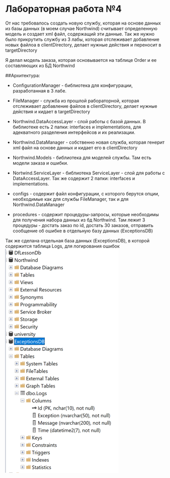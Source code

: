 # Лабораторная работа №4

От нас требовалось создать новую службу, которая на основе данных из базы данных (в моем случае Northwind) считывает определенную модель и создает xml файл, содержащий эти данные.
Так же нужно было прикрутить службу из 3 лабы, которая отслеживает добавление новых файлоа в clientDirectory, делает нужные действия и переносит в targetDirectory

Я делал модель заказа, которая основывается на таблице Order и ее составляющих из БД Northwind

##Архитектура:
- ConfigurationManager - библиотека для конфигурации, разработанная в 3 лабе.

- FileManager - служба из прошлой рабораторной, которая отслеживает добавление файлов в clientDirectory, делает нужные действия и кидает в targetDirectory

- Northwind.DataAccessLayer - слой работы с базой данных. В библиотеке есть 2 папки: interfaces и implementations, для адекватного разделения интерфейсов и их реализации.

- Northwind.DataManager - собственно новая служба, которая генерит xml файл на основе данных и кидает его в clientDirectory

- Northwind.Models - библиотека для моделей службы. Там есть модели заказа и ошибки.

- Nortwind.ServiceLayer - библиотека ServiceLayer - слой для работы с DataAccessLayer. Так же содержит 2 папки: interfaces и implementations.

- configs - содержит файл конфигурации, с которого берутся опции, необходимые как для службы FileManager, так и для Northwind.DataManager

- procedures - содержит процедуры-запросы, которые необходимы для получения набора данных из бд Northwind. Там лежит 3 процедуры - достать заказ по id, достать 30 заказов, отправить сообщение об ошибке в отдельную базу данных (ExceptionsDB)


Так же сделана отдельная база данных (ExceptionsDB), в которой содержится таблица Logs, для логирования ошибок
![alt text](images/ExceptionsDB.png "Описание")
